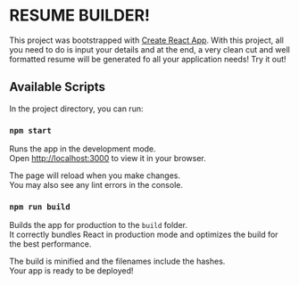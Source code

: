 # RESUME BUILDER!

This project was bootstrapped with [Create React App](https://github.com/facebook/create-react-app). With this project, all you need to do is input your details and at the end, a very clean cut and well formatted resume will be generated fo all your application needs! Try it out!



## Available Scripts

In the project directory, you can run:

### `npm start`

Runs the app in the development mode.\
Open [http://localhost:3000](http://localhost:3000) to view it in your browser.

The page will reload when you make changes.\
You may also see any lint errors in the console.


### `npm run build`

Builds the app for production to the `build` folder.\
It correctly bundles React in production mode and optimizes the build for the best performance.

The build is minified and the filenames include the hashes.\
Your app is ready to be deployed!


